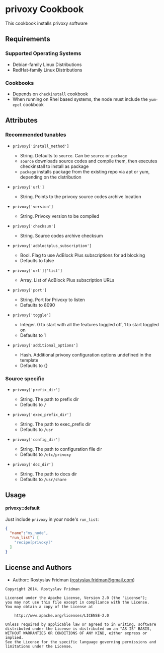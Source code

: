 privoxy Cookbook
==============
This cookbook installs privoxy software

Requirements
------------
### Supported Operating Systems
- Debian-family Linux Distributions
- RedHat-family Linux Distributions

### Cookbooks
- Depends on `checkinstall` cookbook
- When running on Rhel based systems, the node must include the `yum-epel` cookbook

Attributes
----------
### Recommended tunables

* `privoxy['install_method']`
  - String. Defaults to `source`. Can be `source` or `package`
  - `source` downloads source codes and compile them, then executes checkinstall to install as package
  - `package` installs package from the existing repo via apt or yum, depending on the distribution

* `privoxy['url']`
  - String. Points to the privoxy source codes archive location

* `privoxy['version']`
  - String. Privoxy version to be compiled

* `privoxy['checksum']`
  - String. Source codes archive checksum

* `privoxy['adblockplus_subscription']`
  - Bool. Flag to use AdBlock Plus subscriptions for ad blocking
  - Defaults to false

* `privoxy['url']['list']`
  - Array. List of AdBlock Plus subscription URLs

* `privoxy['port']`
  - String. Port for Privoxy to listen
  - Defaults to 8090

* `privoxy['toggle']`
  - Integer. 0 to start with all the features toggled off, 1 to start toggled on
  - Defaults to 1

* `privoxy['additional_options']`
  - Hash. Additional privoxy configuration options undefined in the template
  - Defaults to {}

### Source specific

* `privoxy['prefix_dir']`
  - String. The path to prefix dir
  - Defaults to `/`

* `privoxy['exec_prefix_dir']`
  - String. The path to exec_prefix dir
  - Defaults to `/usr`

* `privoxy['config_dir']`
  - String. The path to configuration file dir
  - Defaults to `/etc/privoxy`

* `privoxy['doc_dir']`
  - String. The path to docs dir
  - Defaults to `/usr/share`

Usage
-----
#### privoxy::default
Just include `privoxy` in your node's `run_list`:

```json
{
  "name":"my_node",
  "run_list": [
    "recipe[privoxy]"
  ]
}
```

License and Authors
-------------------

- Author:: Rostyslav Fridman (rostyslav.fridman@gmail.com)

```text
Copyright 2014, Rostyslav Fridman

Licensed under the Apache License, Version 2.0 (the "License");
you may not use this file except in compliance with the License.
You may obtain a copy of the License at

    http://www.apache.org/licenses/LICENSE-2.0

Unless required by applicable law or agreed to in writing, software
distributed under the License is distributed on an "AS IS" BASIS,
WITHOUT WARRANTIES OR CONDITIONS OF ANY KIND, either express or implied.
See the License for the specific language governing permissions and
limitations under the License.
```
